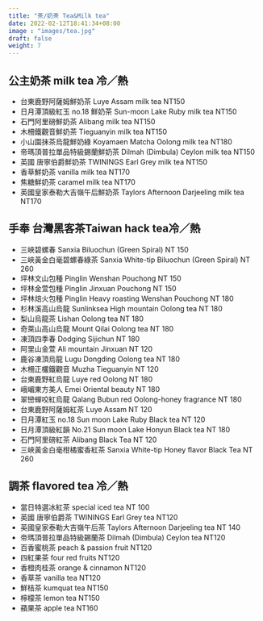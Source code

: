 ```yaml
---
title: "茶/奶茶 Tea&Milk tea"
date: 2022-02-12T18:41:34+08:00
image : "images/tea.jpg"
draft: false
weight: 7
---
```

## 公主奶茶 milk tea 冷／熱
- 台東鹿野阿薩姆鮮奶茶 Luye Assam milk tea NT150
- 日月潭頂級紅玉 no.18 鮮奶茶 Sun-moon Lake Ruby milk tea NT150
- 石門阿里磅鮮奶茶 Alibang milk tea NT150
- 木柵鐵觀音鮮奶茶 Tieguanyin milk tea NT150
- 小山園抹茶烏龍鮮奶綠 Koyamaen Matcha Oolong milk tea NT180
- 帝瑪頂普拉單品特級錫蘭鮮奶茶 Dilmah (Dimbula) Ceylon milk tea NT150
- 英國 唐寧伯爵鮮奶茶 TWININGS Earl Grey milk tea NT150
- 香草鮮奶茶 vanilla milk tea NT170
- 焦糖鮮奶茶 caramel milk tea NT170
- 英國皇家泰勒大吉嶺午后鮮奶茶 Taylors Afternoon Darjeeling milk tea NT170
## 手奉 台灣黑客茶Taiwan hack tea冷／熱

- 三峽碧螺春 Sanxia Biluochun (Green Spiral)  NT 150
- 三峽黃金白毫碧螺春綠茶 Sanxia White-tip Biluochun (Green Spiral)  NT 260
- 坪林文山包種 Pinglin Wenshan Pouchong  NT 150
- 坪林金萱包種 Pinglin Jinxuan Pouchong  NT 150
- 坪林焙火包種 Pinglin Heavy roasting Wenshan Pouchong  NT 180
- 杉林溪高山烏龍 Sunlinksea High mountain Oolong tea  NT 180
- 梨山烏龍茶 Lishan Oolong tea  NT 180
- 奇萊山高山烏龍 Mount Qilai  Oolong tea  NT 180
- 凍頂四季春 Dodging Sijichun  NT 180
- 阿里山金萱 Ali mountain Jinxuan  NT 120
- 鹿谷凍頂烏龍 Lugu Dongding Oolong tea  NT 180
- 木柵正欉鐵觀音 Muzha Tieguanyin  NT 120
- 台東鹿野紅烏龍 Luye red Oolong  NT 180
- 峨嵋東方美人 Emei Oriental beauty  NT 180
- 翠巒蟬咬紅烏龍 Qalang Bubun red Oolong-honey fragrance  NT 180
- 台東鹿野阿薩姆紅茶 Luye Assam  NT 120
- 日月潭紅玉 no.18  Sun moon Lake Ruby Black tea  NT 120 
- 日月潭頂級紅韻 No.21  Sun moon Lake Honyun Black tea NT 180
- 石門阿里磅紅茶 Alibang Black Tea  NT 120
- 三峽黃金白毫柑橘蜜香紅茶 Sanxia White-tip Honey flavor Black Tea  NT 260
## 調茶 flavored tea 冷／熱

- 當日特選冰紅茶 special iced tea  NT 100
- 英國 唐寧伯爵茶 TWININGS Earl Grey tea   NT120 
- 英國皇家泰勒大吉嶺午后茶 Taylors  Afternoon  Darjeeling  tea  NT 140
- 帝瑪頂普拉單品特級錫蘭茶 Dilmah  (Dimbula)  Ceylon  tea   NT120
- 百香蜜桃茶 peach & passion fruit   NT120
- 四紅果茶 four red fruits   NT120
- 香橙肉桂茶 orange & cinnamon   NT120
- 香草茶 vanilla tea   NT120
- 鮮桔茶  kumquat tea   NT150
- 檸檬茶  lemon tea   NT150
- 蘋果茶 apple tea  NT160